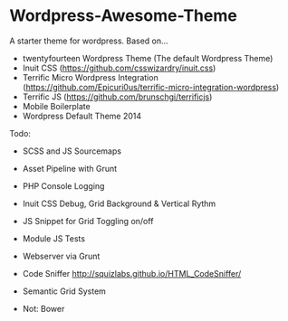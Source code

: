Wordpress-Awesome-Theme
=======================

A starter theme for wordpress. Based on...

- twentyfourteen Wordpress Theme (The default Wordpress Theme)
- Inuit CSS (https://github.com/csswizardry/inuit.css)
- Terrific Micro Wordpress Integration (https://github.com/Epicuri0us/terrific-micro-integration-wordpress)
- Terrific JS (https://github.com/brunschgi/terrificjs)
- Mobile Boilerplate
- Wordpress Default Theme 2014

Todo:

- SCSS and JS Sourcemaps
- Asset Pipeline with Grunt
- PHP Console Logging
- Inuit CSS Debug, Grid Background & Vertical Rythm
- JS Snippet for Grid Toggling on/off
- Module JS Tests
- Webserver via Grunt
- Code Sniffer http://squizlabs.github.io/HTML_CodeSniffer/
- Semantic Grid System


- Not: Bower